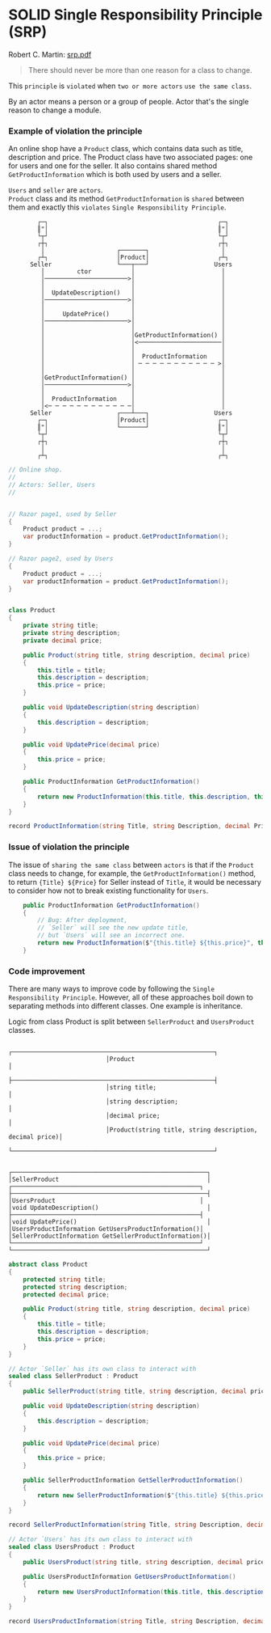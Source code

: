# SOLID Single Responsibility Principle (SRP)

Robert C. Martin:
[srp.pdf](https://web.archive.org/web/20150202200348/http://www.objectmentor.com/resources/articles/srp.pdf)
> There should never be more than one reason for a class to change.

This `principle` is `violated` when `two or more actors` `use the same class`.

By an actor means a person or a group of people. Actor that's the single reason to change a module.

### Example of violation the principle 

An online shop have a `Product` class, which contains data such as title, description and price. The Product class have two associated pages: one for users and one for the seller. It also contains shared method `GetProductInformation` which is both used by users and a seller.

`Users` and `seller` are `actors`.<br>
`Product` class and its method `GetProductInformation` is `shared` between them and exactly this `violates` `Single Responsibility Principle`.
<hidden style="display:none">
@startuml
actor Seller
participant Product
actor Users
Seller -> Product : ctor
Seller -> Product : UpdateDescription()
Seller -> Product : UpdatePrice()
Users -> Product : GetProductInformation()
Product --> Users : ProductInformation
Seller -> Product : GetProductInformation()
Product --> Seller : ProductInformation
@enduml
</hidden>
```uml
        ┌─┐                                               ┌─┐  
        ║"│                                               ║"│  
        └┬┘                                               └┬┘  
        ┌┼┐                                               ┌┼┐  
         │                    ┌───────┐                    │   
        ┌┴┐                   │Product│                   ┌┴┐  
      Seller                  └───┬───┘                  Users 
         │         ctor           │                        │   
         │───────────────────────>│                        │   
         │                        │                        │   
         │  UpdateDescription()   │                        │   
         │───────────────────────>│                        │   
         │                        │                        │   
         │     UpdatePrice()      │                        │   
         │───────────────────────>│                        │   
         │                        │                        │   
         │                        │GetProductInformation() │   
         │                        │<───────────────────────│   
         │                        │                        │   
         │                        │  ProductInformation    │   
         │                        │ ─ ─ ─ ─ ─ ─ ─ ─ ─ ─ ─ >│   
         │                        │                        │   
         │GetProductInformation() │                        │   
         │───────────────────────>│                        │   
         │                        │                        │   
         │  ProductInformation    │                        │   
         │<─ ─ ─ ─ ─ ─ ─ ─ ─ ─ ─ ─│                        │   
      Seller                  ┌───┴───┐                  Users 
        ┌─┐                   │Product│                   ┌─┐  
        ║"│                   └───────┘                   ║"│  
        └┬┘                                               └┬┘  
        ┌┼┐                                               ┌┼┐  
         │                                                 │   
        ┌┴┐                                               ┌┴┐  
```

```csharp
// Online shop.
//
// Actors: Seller, Users
//


// Razor page1, used by Seller
{
    Product product = ...;
    var productInformation = product.GetProductInformation();
}

// Razor page2, used by Users
{
    Product product = ...;
    var productInformation = product.GetProductInformation();
}


class Product
{
    private string title;
    private string description;
    private decimal price;

    public Product(string title, string description, decimal price)
    {
        this.title = title;
        this.description = description;
        this.price = price;
    }

    public void UpdateDescription(string description)
    {
        this.description = description;
    }

    public void UpdatePrice(decimal price)
    {
        this.price = price;
    }

    public ProductInformation GetProductInformation() 
    {
        return new ProductInformation(this.title, this.description, this.price);
    }
}

record ProductInformation(string Title, string Description, decimal Price);
```


### Issue of violation the principle 
The issue of `sharing the same class` between `actors` is that if the `Product` class needs to change, for example, the `GetProductInformation()` method, to return `{Title} ${Price}` for Seller instead of `Title`, it would be necessary to consider how not to break existing functionality for `Users`.

```csharp
    public ProductInformation GetProductInformation() 
    {
        // Bug: After deployment, 
        // `Seller` will see the new update title, 
        // but `Users` will see an incorrect one.
        return new ProductInformation($"{this.title} ${this.price}", this.description, this.price);
    }

```

### Code improvement 
There are many ways to improve code by following the `Single Responsibility Principle`. However, all of these approaches boil down to separating methods into different classes. One example is inheritance.

Logic from class Product is split between `SellerProduct` and `UsersProduct` classes.
<hidden style="display:none">
@startuml
abstract Product{
 string title;
 string description;
 decimal price;
 Product(string title, string description, decimal price)
}
class SellerProduct{ 
void UpdateDescription()
void UpdatePrice()
SellerProductInformation GetSellerProductInformation()
}
class UsersProduct { 
UsersProductInformation GetUsersProductInformation()
}
Product <|-- SellerProduct
Product <|-- UsersProduct
@enduml
</hidden>

```uml
                           ┌────────────────────────────────────────────────────────┐                           
                           │Product                                                 │                           
                           ├────────────────────────────────────────────────────────┤                           
                           │string title;                                           │                           
                           │string description;                                     │                           
                           │decimal price;                                          │                           
                           │Product(string title, string description, decimal price)│                           
                           └────────────────────────────────────────────────────────┘                           
                                                                                                                
                                                                                                                
┌──────────────────────────────────────────────────────┐                                                        
│SellerProduct                                         │  ┌────────────────────────────────────────────────────┐
├──────────────────────────────────────────────────────┤  │UsersProduct                                        │
│void UpdateDescription()                              │  ├────────────────────────────────────────────────────┤
│void UpdatePrice()                                    │  │UsersProductInformation GetUsersProductInformation()│
│SellerProductInformation GetSellerProductInformation()│  └────────────────────────────────────────────────────┘
└──────────────────────────────────────────────────────┘                                                        
```

```csharp
abstract class Product
{
    protected string title;
    protected string description;
    protected decimal price;

    public Product(string title, string description, decimal price)
    {
        this.title = title;
        this.description = description;
        this.price = price;
    }
}

// Actor `Seller` has its own class to interact with
sealed class SellerProduct : Product
{
    public SellerProduct(string title, string description, decimal price): base(title, description, price) { }

    public void UpdateDescription(string description)
    {
        this.description = description;
    }

    public void UpdatePrice(decimal price)
    {
        this.price = price;
    }

    public SellerProductInformation GetSellerProductInformation() 
    {
        return new SellerProductInformation($"{this.title} ${this.price}", this.description, this.price);
    }
}

record SellerProductInformation(string Title, string Description, decimal Price);

// Actor `Users` has its own class to interact with
sealed class UsersProduct : Product
{
    public UsersProduct(string title, string description, decimal price) : base(title, description, price) { }

    public UsersProductInformation GetUsersProductInformation()
    {
        return new UsersProductInformation(this.title, this.description, this.price);
    }
}

record UsersProductInformation(string Title, string Description, decimal Price);
```
